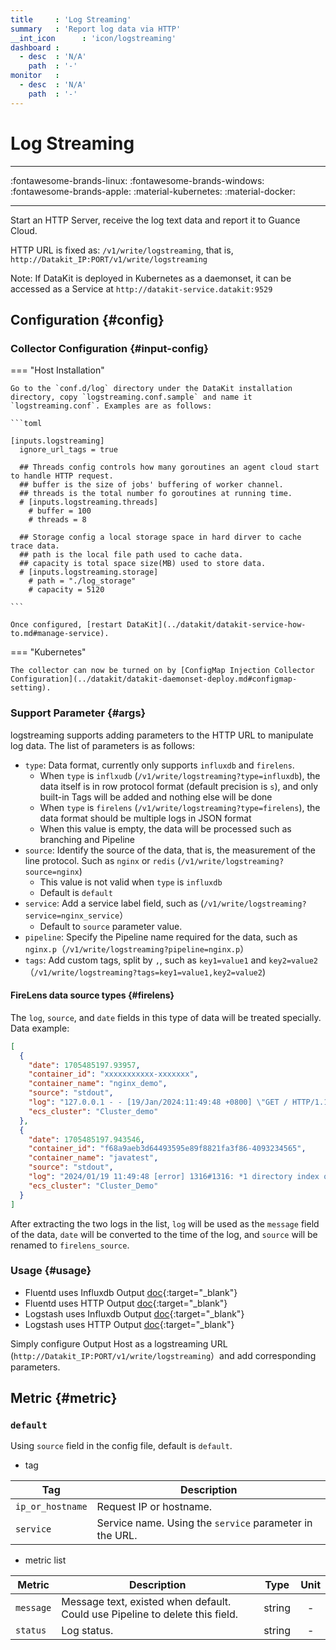 ```yaml
---
title     : 'Log Streaming'
summary   : 'Report log data via HTTP'
__int_icon      : 'icon/logstreaming'
dashboard :
  - desc  : 'N/A'
    path  : '-'
monitor   :
  - desc  : 'N/A'
    path  : '-'
---
```


<!-- markdownlint-disable MD025 -->
# Log Streaming
<!-- markdownlint-enable -->

---

:fontawesome-brands-linux: :fontawesome-brands-windows: :fontawesome-brands-apple: :material-kubernetes: :material-docker:

---

Start an HTTP Server, receive the log text data and report it to Guance Cloud.

HTTP URL is fixed as: `/v1/write/logstreaming`, that is, `http://Datakit_IP:PORT/v1/write/logstreaming`

Note: If DataKit is deployed in Kubernetes as a daemonset, it can be accessed as a Service at `http://datakit-service.datakit:9529`

## Configuration {#config}

### Collector Configuration {#input-config}

<!-- markdownlint-disable MD046 -->
=== "Host Installation"

    Go to the `conf.d/log` directory under the DataKit installation directory, copy `logstreaming.conf.sample` and name it `logstreaming.conf`. Examples are as follows:
    
    ```toml
        
    [inputs.logstreaming]
      ignore_url_tags = true
    
      ## Threads config controls how many goroutines an agent cloud start to handle HTTP request.
      ## buffer is the size of jobs' buffering of worker channel.
      ## threads is the total number fo goroutines at running time.
      # [inputs.logstreaming.threads]
        # buffer = 100
        # threads = 8
    
      ## Storage config a local storage space in hard dirver to cache trace data.
      ## path is the local file path used to cache data.
      ## capacity is total space size(MB) used to store data.
      # [inputs.logstreaming.storage]
        # path = "./log_storage"
        # capacity = 5120
    
    ```
    
    Once configured, [restart DataKit](../datakit/datakit-service-how-to.md#manage-service).

=== "Kubernetes"

    The collector can now be turned on by [ConfigMap Injection Collector Configuration](../datakit/datakit-daemonset-deploy.md#configmap-setting).
<!-- markdownlint-enable -->

### Support Parameter {#args}

logstreaming supports adding parameters to the HTTP URL to manipulate log data. The list of parameters is as follows:

- `type`: Data format, currently only supports `influxdb` and `firelens`.
    - When `type` is `inflxudb` (`/v1/write/logstreaming?type=influxdb`), the data itself is in row protocol format (default precision is `s`), and only built-in Tags will be added and nothing else will be done
    - When `type` is `firelens` (`/v1/write/logstreaming?type=firelens`), the data format should be multiple logs in JSON format
    - When this value is empty, the data will be processed such as branching and Pipeline
- `source`: Identify the source of the data, that is, the measurement of the line protocol. Such as `nginx` or `redis` (`/v1/write/logstreaming?source=nginx`)
    - This value is not valid when `type` is `influxdb`
    - Default is `default`
- `service`: Add a service label field, such as (`/v1/write/logstreaming?service=nginx_service`）
    - Default to `source` parameter value.
- `pipeline`: Specify the Pipeline name required for the data, such as `nginx.p`（`/v1/write/logstreaming?pipeline=nginx.p`）
- `tags`: Add custom tags, split by `,`, such as `key1=value1` and `key2=value2`（`/v1/write/logstreaming?tags=key1=value1,key2=value2`)

#### FireLens data source types {#firelens}

The `log`, `source`, and `date` fields in this type of data will be treated specially. Data example:

```json
[
  {
    "date": 1705485197.93957,
    "container_id": "xxxxxxxxxxx-xxxxxxx",
    "container_name": "nginx_demo",
    "source": "stdout",
    "log": "127.0.0.1 - - [19/Jan/2024:11:49:48 +0800] \"GET / HTTP/1.1\" 403 162 \"-\" \"curl/7.81.0\"",
    "ecs_cluster": "Cluster_demo"
  },
  {
    "date": 1705485197.943546,
    "container_id": "f68a9aeb3d64493595e89f8821fa3f86-4093234565",
    "container_name": "javatest",
    "source": "stdout",
    "log": "2024/01/19 11:49:48 [error] 1316#1316: *1 directory index of \"/var/www/html/\" is forbidden, client: 127.0.0.1, server: _, request: \"GET / HTTP/1.1\", host: \"localhost\"",
    "ecs_cluster": "Cluster_Demo"
  }
]
```

After extracting the two logs in the list, `log` will be used as the `message` field of the data, `date` will be converted to the time of the log, and `source` will be renamed to `firelens_source`.

### Usage {#usage}

- Fluentd uses Influxdb Output [doc](https://github.com/fangli/fluent-plugin-influxdb){:target="_blank"}
- Fluentd uses HTTP Output [doc](https://docs.fluentd.org/output/http){:target="_blank"}
- Logstash uses Influxdb Output [doc](https://www.elastic.co/guide/en/logstash/current/plugins-outputs-influxdb.html){:target="_blank"}
- Logstash uses HTTP Output [doc](https://www.elastic.co/guide/en/logstash/current/plugins-outputs-http.html){:target="_blank"}

Simply configure Output Host as a logstreaming URL (`http://Datakit_IP:PORT/v1/write/logstreaming`）and add corresponding parameters.

## Metric {#metric}



### `default`

Using `source` field in the config file, default is `default`.

- tag


| Tag | Description |
|  ----  | --------|
|`ip_or_hostname`|Request IP or hostname.|
|`service`|Service name. Using the `service` parameter in the URL.|

- metric list


| Metric | Description | Type | Unit |
| ---- |---- | :---:    | :----: |
|`message`|Message text, existed when default. Could use Pipeline to delete this field.|string|-|
|`status`|Log status.|string|-|


